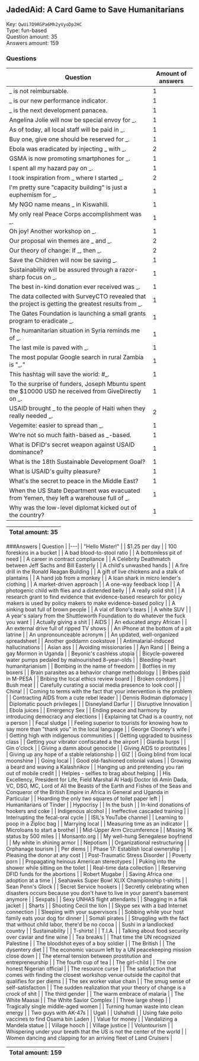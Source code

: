 ## JadedAid: A Card Game to Save Humanitarians
Key: `QwUi7D9RGPa6Mh2yVyoDp2HC`  
Type: fun-based  
Question amount: 35  
Answers amount: 159
### Questions
| Question | Amount of answers |
|---|---|
| _ is not reimbursable. | 1 |
| _ is our new performance indicator. | 1 |
| _ is the next development panacea. | 1 |
| Angelina Jolie will now be special envoy for _. | 1 |
| As of today, all local staff will be paid in _. | 1 |
| Buy one, give one should be reserved for _. | 1 |
| Ebola was eradicated by injecting _ with _. | 2 |
| GSMA is now promoting smartphones for _. | 1 |
| I spent all my hazard pay on _. | 1 |
| I took inspiration from _ where I started _. | 2 |
| I'm pretty sure "capacity building" is just a euphemism for _. | 1 |
| My NGO name means _ in Kiswahili. | 1 |
| My only real Peace Corps accomplishment was _. | 1 |
| Oh joy! Another workshop on _. | 1 |
| Our proposal win themes are _ and _. | 2 |
| Our theory of change: If _, then _. | 2 |
| Save the Children will now be saving _. | 1 |
| Sustainability will be assured through a razor-sharp focus on _. | 1 |
| The best in-kind donation ever received was _. | 1 |
| The data collected with SurveyCTO revealed that the project is getting the greatest results from _. | 1 |
| The Gates Foundation is launching a small grants program to eradicate _. | 1 |
| The humanitarian situation in Syria reminds me of _. | 1 |
| The last mile is paved with _. | 1 |
| The most popular Google search in rural Zambia is "_." | 1 |
| This hashtag will save the world: #_. | 1 |
| To the surprise of funders, Joseph Mbuntu spent the $10000 USD he received from GiveDirectly on _. | 1 |
| USAID brought _ to the people of Haiti when they really needed _. | 2 |
| Vegemite: easier to spread than _. | 1 |
| We're not so much faith-based as _-based. | 1 |
| What is DFID's secret weapon against USAID dominance? | 1 |
| What is the 18th Sustainable Development Goal? | 1 |
| What is USAID's guilty pleasure? | 1 |
| What's the secret to peace in the Middle East? | 1 |
| When the US State Department was evacuated from Yemen, they left a warehouse full of _. | 1 |
| Why was the low-level diplomat kicked out of the country? | 1 |

|Total amount: 35|
|---|

###Answers
| Question |
|---|
| "Hello Mister!" |
| $1.25 per day |
| 100 foreskins in a bucket |
| A bad blood-to-stool ratio |
| A bottomless pit of need |
| A career in contract compliance |
| A Celebrity Deathmatch between Jeff Sachs and Bill Easterly |
| A child's unwashed hands |
| A fire drill in the Ronald Reagan Building |
| A gift of live chickens and a stalk of plantains |
| A hand job from a monkey |
| A loan shark in micro lender's clothing |
| A market-driven approach |
| A one-way feedback loop |
| A photogenic child with flies and a distended belly |
| A really solid shit |
| A research grant to find evidence that evidence-based research for policy makers is used by policy makers to make evidence-based policy |
| A sinking boat full of brown people |
| A vial of Bono's tears |
| A white SUV |
| A year's salary from the Shuttleworth Foundation to do whatever the fuck you want |
| Actually giving a shit |
| AIDS |
| An educated angry African |
| An external drive full of ripped TV shows |
| An iPhone at the bottom of a pit latrine |
| An unpronounceable acronym |
| An updated, well-organized spreadsheet |
| Another goddamn cookstove |
| Antimalarial-induced hallucinations |
| Asian ass |
| Avoiding missionaries |
| Ayn Rand |
| Being a gay Mormon in Uganda |
| Beyonic's cashless utopia |
| Bicycle-powered water pumps pedaled by malnourished 8-year-olds |
| Bleeding-heart humanitarianism |
| Bombing in the name of freedom |
| Botflies in my boxers |
| Brain parasites as a behavior change methodology |
| Bribes paid in M-PESA |
| Bribing the local ethics review board |
| Broken condoms |
| Bush meat |
| Carefully curating a social media presence to look cool |
| China! |
| Coming to terms with the fact that your intervention is the problem |
| Contracting AIDS from a cute rebel leader |
| Dennis Rodman diplomacy |
| Diplomatic pouch privileges |
| Disneyland Darfur |
| Disruptive Innovation |
| Ebola juices |
| Emergency Sex |
| Ending peace and harmony by introducing democracy and elections |
| Explaining tat Chad is a country, not a person |
| Fecal sludge |
| Feeling superior to tourists for knowing how to say more than "thank you" in the local language |
| George Clooney's wife |
| Getting high with indigenous communities |
| Getting upgraded to business class |
| Getting your vibrator confiscated a the airport |
| Giardia burps |
| Gin o'clock |
| Giving a damn about genocide |
| Giving AIDS to prostitutes |
| Giving up any hope of a stable relationship |
| GIZ |
| Going blind from local moonshine |
| Going local |
| Good old-fashioned colonial values |
| Growing a beard and waving a Kalashnikov |
| Hanging up and pretending you ran out of mobile credit |
| Helpies - selfies to brag about helping |
| His Excellency, President for Life, Field Marshal Al Hadji Doctor Idi Amin Dada, VC, DSO, MC, Lord of All the Beasts of the Earth and Fishes of the Seas and Conqueror of the British Empire in Africa in General and Uganda in Particular |
| Hoarding the only two squares of toilet paper left |
| Humanitarians of Tinder |
| Hypocrisy |
| In the bush |
| In-kind donations of hookers and coke |
| Indigenous alcohol |
| Ineffective cascaded training |
| Interrupting the fecal-oral cycle |
| ISIL's YouTube channel |
| Learning to poop in a Ziploc bag |
| Marrying local |
| Measuring time as an indicator |
| Microloans to start a brothel |
| Mid-Upper Arm Circumference |
| Missing 1K status by 500 miles |
| Monsanto.org |
| My well-hung Senegalese boyfriend |
| My white in shining armor |
| Nepotism |
| Organizational restructuring |
| Orphanage tourism |
| Per diems |
| Phase 17: Establish local ownership |
| Pleasing the donor at any cost |
| Post-Traumatic Stress Disorder |
| Poverty porn |
| Propagating heinous American stereotypes |
| Puking into the shower while sitting on the toilet |
| Real-time data collection |
| Reserving DFID funds for the abortions |
| Robert Mugabe |
| Saving Africa one adoption at a time |
| Seahawks Super Bowl XLIX Championship t-shirts |
| Sean Penn's Glock |
| Secret Service hookers |
| Secretly celebrating when disasters occurs because you don't have to live in your parent's basement anymore |
| Sexpats |
| Sexy UNHAS flight attendants |
| Shagging in a flak jacket |
| Sharts |
| Shooting Cecil the lion |
| Skype sex with a bad Internet connection |
| Sleeping with your supervisors |
| Sobbing while your host family eats your dog for dinner |
| Somali pirates |
| Struggling with the fact that without child labor, there'd be no cocoa |
| Sushi in a landlocked country |
| Sustainability |
| T-shirts! |
| T.I.A. |
| Talking about food security over caviar and fine wine |
| Tea breaks |
| That time the UN recognized Palestine |
| The bloodshot eyes of a boy soldier |
| The British |
| The dysentery diet |
| The economic vacuum left by a UN peacekeeping mission close down |
| The eternal tension between prostitution and entrepreneurship |
| The fourth cup of tea |
| The girl-child |
| The one honest Nigerian official |
| The resource curse |
| The satisfaction that comes with finding the closest workshop venue outside the capitol that qualifies for per diems |
| The sex worker value chain |
| The smug sense of self-satisfaction |
| The sudden realization that your theory of change is a crock of shit |
| The third gender |
| The warm embrace of malaria |
| The White Maasai |
| The White Savior Complex |
| Three large sheep |
| Tragically single middle-aged women |
| Turning human waste into clean energy |
| Two guys with AK-47s |
| Ugali |
| Ushahidi |
| Using fake polio vaccines to find Osama bin Laden |
| Value for money |
| Vandalizing a Mandela statue |
| Village hooch |
| Village justice |
| Voluntourism |
| Whispering under your breath that the US is not the center of the world |
| Women dancing and clapping for an arriving fleet of Land Cruisers |

|Total amount: 159|
|---|